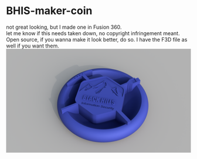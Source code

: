 # BHIS-maker-coin
not great looking, but I made one in Fusion 360.  
let me know if this needs taken down, no copyright infringement meant. Open source, if you wanna make it look better, do so. I have the F3D file as well if you want them.  
![](./bhis_coin_2021-Oct-16_03-27-10AM-000_CustomizedView35261618836_png.png)
